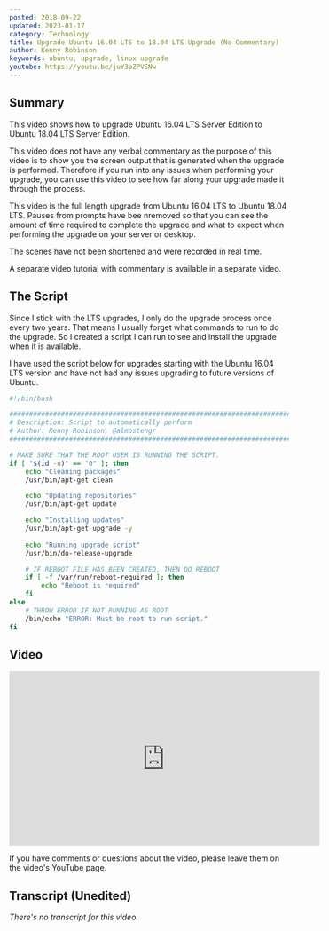 ```yaml
---
posted: 2018-09-22
updated: 2023-01-17
category: Technology
title: Upgrade Ubuntu 16.04 LTS to 18.04 LTS Upgrade (No Commentary)
author: Kenny Robinson
keywords: ubuntu, upgrade, linux upgrade
youtube: https://youtu.be/juY3pZPVSNw
---
```


## Summary

This video shows how to upgrade Ubuntu 16.04 LTS Server Edition to Ubuntu 18.04 LTS Server Edition.  

This video does not have any verbal commentary as the purpose of this video is to show you the screen output that is generated when the upgrade is performed. Therefore if you run into any issues when performing your upgrade, you can use this video to see how far along your upgrade made it through the process. 

This video is the full length upgrade from Ubuntu 16.04 LTS to Ubuntu 18.04 LTS. Pauses from prompts have bee nremoved so that you can see the amount of time required to complete the upgrade and what to expect when performing the upgrade on your server or desktop. 

The scenes have not been shortened and were recorded in real time. 

A separate video tutorial with commentary is available in a separate video. 

## The Script

Since I stick with the LTS upgrades, I only do the upgrade process once every two years. That means I 
usually forget what commands to run to do the upgrade. So I created a script I can run to see and 
install the upgrade when it is available.

I have used the script below for upgrades starting with the Ubuntu 16.04 LTS version and have not had 
any issues upgrading to future versions of Ubuntu.

```sh
#!/bin/bash

################################################################################
# Description: Script to automatically perform
# Author: Kenny Robinson, @almostengr
################################################################################

# MAKE SURE THAT THE ROOT USER IS RUNNING THE SCRIPT.
if [ "$(id -u)" == "0" ]; then
	echo "Cleaning packages"
	/usr/bin/apt-get clean

	echo "Updating repositories"
	/usr/bin/apt-get update

	echo "Installing updates"
	/usr/bin/apt-get upgrade -y
	
	echo "Running upgrade script"
	/usr/bin/do-release-upgrade

	# IF REBOOT FILE HAS BEEN CREATED, THEN DO REBOOT
	if [ -f /var/run/reboot-required ]; then
		echo "Reboot is required"
	fi
else
	# THROW ERROR IF NOT RUNNING AS ROOT
	/bin/echo "ERROR: Must be root to run script."
fi
```

## Video 

<iframe width="560" height="315" src="https://www.youtube.com/embed/juY3pZPVSNw" frameborder="0" 
class="youtube" allow="autoplay; encrypted-media" allowfullscreen></iframe>

If you have comments or questions about the video, please leave them on the video's YouTube page.

## Transcript (Unedited)

*There's no transcript for this video.*
